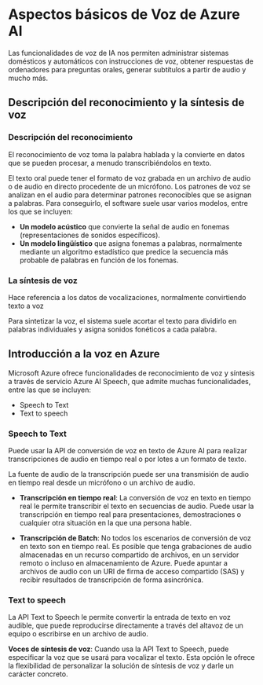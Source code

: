 # Aspectos básicos de Voz de Azure AI
Las funcionalidades de voz de IA nos permiten administrar sistemas domésticos y automáticos con instrucciones de voz, obtener respuestas de ordenadores para preguntas orales, generar subtítulos a partir de audio y mucho más.

## Descripción del reconocimiento y la síntesis de voz
### Descripción del reconocimiento
El reconocimiento de voz toma la palabra hablada y la convierte en datos que se pueden procesar, a menudo transcribiéndolos en texto. 

El texto oral puede tener el formato de voz grabada en un archivo de audio o de audio en directo procedente de un micrófono. Los patrones de voz se analizan en el audio para determinar patrones reconocibles que se asignan a palabras. Para conseguirlo, el software suele usar varios modelos, entre los que se incluyen:

- **Un modelo acústico** que convierte la señal de audio en fonemas (representaciones de sonidos específicos).
- **Un modelo lingüístico** que asigna fonemas a palabras, normalmente mediante un algoritmo estadístico que predice la secuencia más probable de palabras en función de los fonemas.

### La síntesis de voz
Hace referencia a los datos de vocalizaciones, normalmente convirtiendo texto a voz

Para sintetizar la voz, el sistema suele acortar el texto para dividirlo en palabras individuales y asigna sonidos fonéticos a cada palabra.

## Introducción a la voz en Azure
Microsoft Azure ofrece funcionalidades de reconocimiento de voz y síntesis a través de servicio Azure AI Speech, que admite muchas funcionalidades, entre las que se incluyen:

- Speech to Text
- Text to speech

### Speech to Text
Puede usar la API de conversión de voz en texto de Azure AI para realizar transcripciones de audio en tiempo real o por lotes a un formato de texto. 

La fuente de audio de la transcripción puede ser una transmisión de audio en tiempo real desde un micrófono o un archivo de audio.

- **Transcripción en tiempo real**: La conversión de voz en texto en tiempo real le permite transcribir el texto en secuencias de audio. Puede usar la transcripción en tiempo real para presentaciones, demostraciones o cualquier otra situación en la que una persona hable.

- **Transcripción de Batch**: No todos los escenarios de conversión de voz en texto son en tiempo real. Es posible que tenga grabaciones de audio almacenadas en un recurso compartido de archivos, en un servidor remoto o incluso en almacenamiento de Azure. Puede apuntar a archivos de audio con un URI de firma de acceso compartido (SAS) y recibir resultados de transcripción de forma asincrónica.

### Text to speech

La API Text to Speech le permite convertir la entrada de texto en voz audible, que puede reproducirse directamente a través del altavoz de un equipo o escribirse en un archivo de audio.

**Voces de síntesis de voz**: Cuando usa la API Text to Speech, puede especificar la voz que se usará para vocalizar el texto. Esta opción le ofrece la flexibilidad de personalizar la solución de síntesis de voz y darle un carácter concreto.